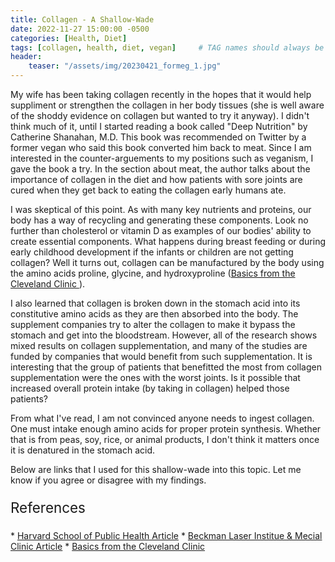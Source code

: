 ```yaml
---
title: Collagen - A Shallow-Wade
date: 2022-11-27 15:00:00 -0500
categories: [Health, Diet]
tags: [collagen, health, diet, vegan]     # TAG names should always be lowercase
header:
    teaser: "/assets/img/20230421_formeg_1.jpg"
---
```


My wife has been taking collagen recently in the hopes that it would help suppliment or strengthen the collagen in her body tissues (she is well aware of the shoddy evidence on collagen but wanted to try it anyway). I didn't think much of it, until I started reading a book called "Deep Nutrition" by Catherine Shanahan, M.D. This book was recommended on Twitter by a former vegan who said this book converted him back to meat. Since I am interested in the counter-arguements to my positions such as veganism, I gave the book a try. In the section about meat, the author talks about the importance of collagen in the diet and how patients with sore joints are cured when they get back to eating the collagen early humans ate.

I was skeptical of this point. As with many key nutrients and proteins, our body has a way of recycling and generating these components. Look no further than cholesterol or vitamin D as examples of our bodies' ability to create essential components. What happens during breast feeding or during early childhood development if the infants or children are not getting collagen? Well it turns out, collagen can be manufactured by the body using the amino acids proline, glycine, and hydroxyproline (<a href="https://my.clevelandclinic.org/health/articles/23089-collagen#:~:text=The%20main%20amino%20acids%20that,in%20a%20triple%20helix%20structure" target="_blank">Basics from the Cleveland Clinic </a>).

I also learned that collagen is broken down in the stomach acid into its constitutive amino acids as they are then absorbed into the body. The supplement companies try to alter the collagen to make it bypass the stomach and get into the bloodstream. However, all of the research shows mixed results on collagen supplementation, and many of the studies are funded by companies that would benefit from such supplementation. It is interesting that the group of patients that benefitted the most from collagen supplementation were the ones with the worst joints. Is it possible that increased overall protein intake (by taking in collagen) helped those patients?

From what I've read, I am not convinced anyone needs to ingest collagen. One must intake enough amino acids for proper protein synthesis. Whether that is from peas, soy, rice, or animal products, I don't think it matters once it is denatured in the stomach acid.

Below are links that I used for this shallow-wade into this topic. Let me know if you agree or disagree with my findings. 

<p style="font-size:160%;"> References </p>
* <a href="https://www.hsph.harvard.edu/nutritionsource/collagen/" target="_blank">Harvard School of Public Health Article</a>
* <a href="https://www.bli.uci.edu/the-real-deal-on-collagen/#:~:text=Although%20collagen%20is%20found%20naturally,build%20collagen%2C%E2%80%9D%20Wright%20says" target="_blank">Beckman Laser Institue & Mecial Clinic Article</a>
* <a href="https://my.clevelandclinic.org/health/articles/23089-collagen#:~:text=The%20main%20amino%20acids%20that,in%20a%20triple%20helix%20structure" target="_blank">Basics from the Cleveland Clinic</a>



